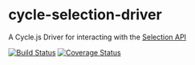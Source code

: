 # cycle-selection-driver

A Cycle.js Driver for interacting with the [Selection API](https://developer.mozilla.org/en-US/docs/Web/API/Selection)

[![Build Status](https://travis-ci.org/helmoski/cycle-selection-driver.svg?branch=master)](https://travis-ci.org/helmoski/cycle-selection-driver)
[![Coverage Status](https://coveralls.io/repos/github/helmoski/cycle-selection-driver/badge.svg?branch=master)](https://coveralls.io/github/helmoski/cycle-selection-driver?branch=master)
